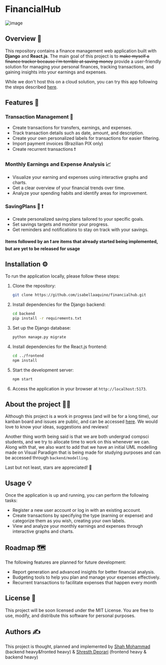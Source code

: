 # FinancialHub
![image](https://github.com/isabellaaquino/financialhub/assets/76221367/7b7dc6e9-4279-4fff-9e19-04b4394252e9)

## Overview 📝

This repository contains a finance management web application built with **Django** and **React.js**. The main goal of this project is to ~~make myself a finance tracker because i'm terrible at saving money~~ provide a user-friendly solution for managing your personal finances, tracking transactions, and gaining insights into your earnings and expenses.

While we don't host this on a cloud solution, you can try this app following the steps described [here](#installation-%EF%B8%8F).

## Features 🚀

### Transaction Management 💸

- Create transactions for transfers, earnings, and expenses.
- Track transaction details such as date, amount, and description.
- Create your own personalized labels for transactions for easier filtering.
- Import payment invoices (Brazilian PIX only)
- Create recurrent transactions ❗

### Monthly Earnings and Expense Analysis 📈

- Visualize your earning and expenses using interactive graphs and charts.
- Get a clear overview of your financial trends over time.
- Analyze your spending habits and identify areas for improvement.

### SavingPlans 🐖 ❗

- Create personalized saving plans tailored to your specific goals.
- Set savings targets and monitor your progress.
- Get reminders and notifications to stay on track with your savings.

#### Items followed by an ❗ are items that already started being implemented, but are yet to be released for usage

## Installation ⚙️

To run the application locally, please follow these steps:

1. Clone the repository:

   ```bash
   git clone https://github.com/isabellaaquino/financialhub.git
   ```

2. Install dependencies for the Django backend:

   ```bash
   cd backend
   pip install -r requirements.txt
   ```

3. Set up the Django database:

   ```bash
   python manage.py migrate
   ```

4. Install dependencies for the React.js frontend:

   ```bash
   cd ../frontend
   npm install
   ```

5. Start the development server:

   ```bash
   npm start
   ```

6. Access the application in your browser at `http://localhost:5173`.

## About the project 🧑‍🎓

Although this project is a work in progress (and will be for a long time), our kanban board and issues are public, and can be accessed [here](https://github.com/users/isabellaaquino/projects/1/views/1). We would love to know your ideas, suggestions and reviews!

Another thing worth being said is that we are both undergrad compsci students, and we try to allocate time to work on this whenever we can. Along with that, we also want to add that we have an initial UML modelling made on Visual Paradigm that is being made for studying purposes and can be accessed through `backend/modelling`.

Last but not least, stars are appreciated! 🤩

## Usage 💡

Once the application is up and running, you can perform the following tasks:

- Register a new user account or log in with an existing account.
- Create transactions by specifying the type (earning or expense) and categorize them as you wish, creating your own labels.
- View and analyze your monthly earnings and expenses through interactive graphs and charts.

## Roadmap 🗺️

The following features are planned for future development:

- Report generation and advanced insights for better financial analysis.
- Budgeting tools to help you plan and manage your expenses effectively.
- Recurrent transactions to facilitate expenses that happen every month

## License 📄

This project will be soon licensed under the MIT License. You are free to use, modify, and distribute this software for personal purposes.

## Authors ✍️

This project is thought, planned and implemented by [Shah Mohammad](https://github.com/QaShah07) (backend heavy&fronted heavy) & [Shresth Deorari](https://github.com/Shresth-Deorari) (frontend heavy & backend heavy)
